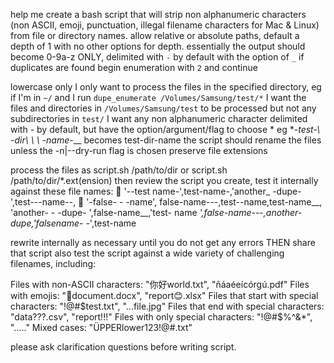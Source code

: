 help me create a bash script that will strip non alphanumeric characters (non ASCII, emoji, punctuation, illegal filename characters for Mac & Linux) from file or directory names. allow relative or absolute paths, default a depth of 1 with no other options for depth. essentially the output should become 0-9a-z ONLY, delimited with `-` by default with the option of `_` if duplicates are found begin enumeration with `2` and continue

lowercase only
I only want to process the files in the specified directory, eg if I'm in `~/` and I run `dupe_enumerate /Volumes/Samsung/test/*` I want the files and directories in `/Volumes/Samsung/test` to be processed but not any subdirectories in `test/`
I want any non alphanumeric character delimited with - by default, but have the option/argument/flag to choose * eg *-_test-\ -dir\ \ \ -name-___ becomes test-dir-name
the script should rename the files unless the -n|--dry-run flag is chosen
preserve file extensions

process the files as script.sh /path/to/dir or script.sh /path/to/dir/*.ext(ension)
then review the script you create, test it internally against these file names:
 '--test name-',test-name-,'another_ -dupe- ',test---name--,
 '-false- - -name', false-name---,test--name,test-name__, 'another- - -dupe- ',false-name__,'test- name _',false-name---,another-dupe,'falsename-_ -',test-name

rewrite internally as necessary until you do not get any errors THEN share that script
also test the script against a wide variety of challenging filenames, including:

Files with non-ASCII characters: "你好world.txt", "ñáaéeícórgú.pdf"
Files with emojis: "📁document.docx", "report😊.xlsx"
Files that start with special characters: "!@#$test.txt", "...file.jpg"
Files that end with special characters: "data???.csv", "report!!!"
Files with only special characters: "!@#$%^&*", "....."
Mixed cases: "ÜPPERlower123!@#.txt"

please ask clarification questions before writing script.
